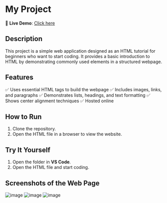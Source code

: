 # My Project

🚀 **Live Demo**: [Click here](https://krithiksha.neocities.org/my_html_project_1/HTML_project_1)

## Description
This project is a simple web application designed as an HTML tutorial for beginners who want to start coding. It provides a basic introduction to HTML by demonstrating commonly used elements in a structured webpage.

## Features
✅ Uses essential HTML tags to build the webpage 
✅ Includes images, links, and paragraphs 
✅ Demonstrates lists, headings, and text formatting 
✅ Shows center alignment techniques 
✅ Hosted online 

## How to Run
1. Clone the repository.  
2. Open the HTML file in a browser to view the website.  

## Try It Yourself  
1. Open the folder in **VS Code**.  
2. Open the HTML file and start coding.

## Screenshots of the Web Page

![image](https://github.com/user-attachments/assets/0d8105af-df01-4ec0-972c-cbb053e392b9)
![image](https://github.com/user-attachments/assets/9c24209d-d099-40d7-b060-fbae966ffbe6)
![image](https://github.com/user-attachments/assets/60e024e0-1507-4f15-ad23-bcfe9d93ffc3)





